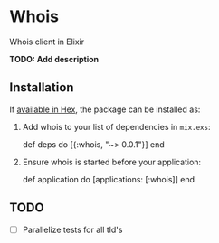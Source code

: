 # Whois

Whois client in Elixir

**TODO: Add description**

## Installation

If [available in Hex](https://hex.pm/docs/publish), the package can be installed as:

  1. Add whois to your list of dependencies in `mix.exs`:

        def deps do
          [{:whois, "~> 0.0.1"}]
        end

  2. Ensure whois is started before your application:

        def application do
          [applications: [:whois]]
        end

## TODO

* [ ] Parallelize tests for all tld's
